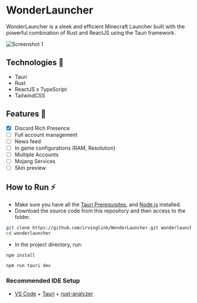 # WonderLauncher

WonderLauncher is a sleek and efficient Minecraft Launcher built with the powerful combination of Rust and ReactJS using the Tauri framework. 

![Screenshot 1](https://i.imgur.com/yBc7HYq.png)

## Technologies 💎
- Tauri
- Rust
- ReactJS x TypeScript
- TailwindCSS

## Features 🎯
- [x] Discord Rich Presence
- [ ] Full account management
- [ ] News feed
- [ ] In game configurations (RAM, Resolution)
- [ ] Multiple Accounts
- [ ] Mojang Services
- [ ] Skin preview

## How to Run ⚡
- Make sure you have all the [Tauri Prerequisites](https://tauri.app/v1/guides/getting-started/prerequisites), and [Node.js](https://nodejs.org/en) installed.
- Download the source code from this repository and then access to the folder.
```bash
git clone https://github.com/irvinglink/WonderLauncher.git wonderlauncher
cd wonderlauncher
```

- In the project directory, run:
```bash
npm install

npm run tauri dev
```

### Recommended IDE Setup

- [VS Code](https://code.visualstudio.com/) + [Tauri](https://marketplace.visualstudio.com/items?itemName=tauri-apps.tauri-vscode) + [rust-analyzer](https://marketplace.visualstudio.com/items?itemName=rust-lang.rust-analyzer)
